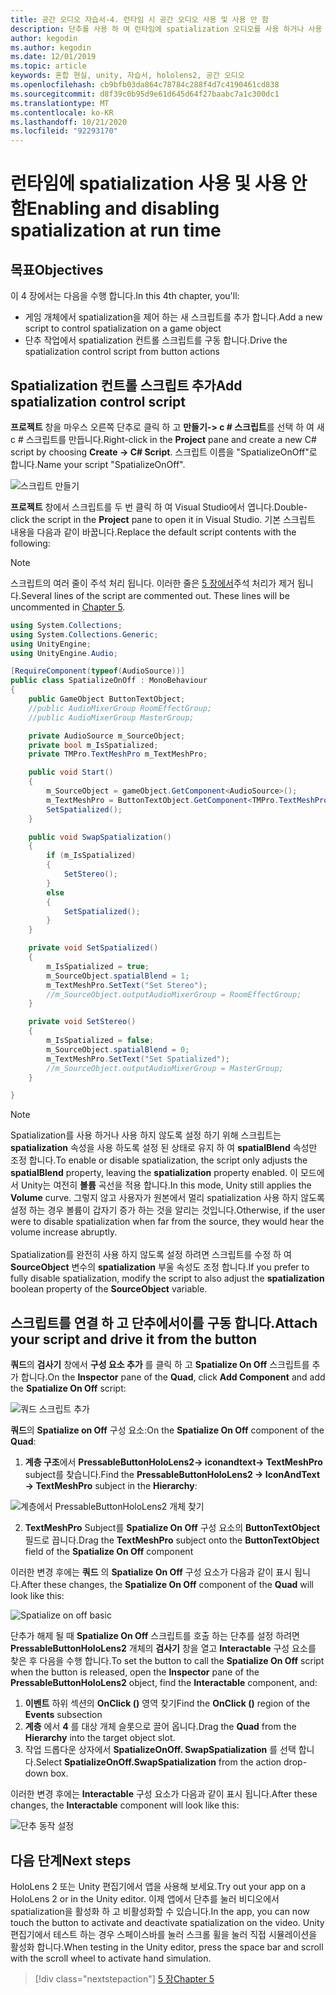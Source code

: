 ```yaml
---
title: 공간 오디오 자습서-4. 런타임 시 공간 오디오 사용 및 사용 안 함
description: 단추를 사용 하 여 런타임에 spatialization 오디오를 사용 하거나 사용 하지 않도록 설정 합니다.
author: kegodin
ms.author: kegodin
ms.date: 12/01/2019
ms.topic: article
keywords: 혼합 현실, unity, 자습서, hololens2, 공간 오디오
ms.openlocfilehash: cb9bfb03da864c78784c288f4d7c4190461cd838
ms.sourcegitcommit: d8f39c0b95d9e61d645d64f27baabc7a1c300dc1
ms.translationtype: MT
ms.contentlocale: ko-KR
ms.lasthandoff: 10/21/2020
ms.locfileid: "92293170"
---
```

# <a name="enabling-and-disabling-spatialization-at-run-time"></a><span data-ttu-id="48c15-105">런타임에 spatialization 사용 및 사용 안 함</span><span class="sxs-lookup"><span data-stu-id="48c15-105">Enabling and disabling spatialization at run time</span></span>

## <a name="objectives"></a><span data-ttu-id="48c15-106">목표</span><span class="sxs-lookup"><span data-stu-id="48c15-106">Objectives</span></span>
<span data-ttu-id="48c15-107">이 4 장에서는 다음을 수행 합니다.</span><span class="sxs-lookup"><span data-stu-id="48c15-107">In this 4th chapter, you'll:</span></span>
* <span data-ttu-id="48c15-108">게임 개체에서 spatialization을 제어 하는 새 스크립트를 추가 합니다.</span><span class="sxs-lookup"><span data-stu-id="48c15-108">Add a new script to control spatialization on a game object</span></span>
* <span data-ttu-id="48c15-109">단추 작업에서 spatialization 컨트롤 스크립트를 구동 합니다.</span><span class="sxs-lookup"><span data-stu-id="48c15-109">Drive the spatialization control script from button actions</span></span>

## <a name="add-spatialization-control-script"></a><span data-ttu-id="48c15-110">Spatialization 컨트롤 스크립트 추가</span><span class="sxs-lookup"><span data-stu-id="48c15-110">Add spatialization control script</span></span>
<span data-ttu-id="48c15-111">**프로젝트** 창을 마우스 오른쪽 단추로 클릭 하 고 **만들기-> c # 스크립트**를 선택 하 여 새 c # 스크립트를 만듭니다.</span><span class="sxs-lookup"><span data-stu-id="48c15-111">Right-click in the **Project** pane and create a new C# script by choosing **Create -> C# Script**.</span></span> <span data-ttu-id="48c15-112">스크립트 이름을 "SpatializeOnOff"로 합니다.</span><span class="sxs-lookup"><span data-stu-id="48c15-112">Name your script "SpatializeOnOff".</span></span>

![스크립트 만들기](images/spatial-audio/create-script.png)

<span data-ttu-id="48c15-114">**프로젝트** 창에서 스크립트를 두 번 클릭 하 여 Visual Studio에서 엽니다.</span><span class="sxs-lookup"><span data-stu-id="48c15-114">Double-click the script in the **Project** pane to open it in Visual Studio.</span></span> <span data-ttu-id="48c15-115">기본 스크립트 내용을 다음과 같이 바꿉니다.</span><span class="sxs-lookup"><span data-stu-id="48c15-115">Replace the default script contents with the following:</span></span>

> [!NOTE]
> <span data-ttu-id="48c15-116">스크립트의 여러 줄이 주석 처리 됩니다. 이러한 줄은 [5 장에서](unity-spatial-audio-ch5.md)주석 처리가 제거 됩니다.</span><span class="sxs-lookup"><span data-stu-id="48c15-116">Several lines of the script are commented out. These lines will be uncommented in [Chapter 5](unity-spatial-audio-ch5.md).</span></span>

```c#
using System.Collections;
using System.Collections.Generic;
using UnityEngine;
using UnityEngine.Audio;

[RequireComponent(typeof(AudioSource))]
public class SpatializeOnOff : MonoBehaviour
{
    public GameObject ButtonTextObject;
    //public AudioMixerGroup RoomEffectGroup;
    //public AudioMixerGroup MasterGroup;

    private AudioSource m_SourceObject;
    private bool m_IsSpatialized;
    private TMPro.TextMeshPro m_TextMeshPro;

    public void Start()
    {
        m_SourceObject = gameObject.GetComponent<AudioSource>();
        m_TextMeshPro = ButtonTextObject.GetComponent<TMPro.TextMeshPro>();
        SetSpatialized();
    }

    public void SwapSpatialization()
    {
        if (m_IsSpatialized)
        {
            SetStereo();
        }
        else
        {
            SetSpatialized();
        }
    }

    private void SetSpatialized()
    {
        m_IsSpatialized = true;
        m_SourceObject.spatialBlend = 1;
        m_TextMeshPro.SetText("Set Stereo");
        //m_SourceObject.outputAudioMixerGroup = RoomEffectGroup;
    }

    private void SetStereo()
    {
        m_IsSpatialized = false;
        m_SourceObject.spatialBlend = 0;
        m_TextMeshPro.SetText("Set Spatialized");
        //m_SourceObject.outputAudioMixerGroup = MasterGroup;
    }

}
```

> [!NOTE]
> <span data-ttu-id="48c15-117">Spatialization를 사용 하거나 사용 하지 않도록 설정 하기 위해 스크립트는 **spatialization** 속성을 사용 하도록 설정 된 상태로 유지 하 여 **spatialBlend** 속성만 조정 합니다.</span><span class="sxs-lookup"><span data-stu-id="48c15-117">To enable or disable spatialization, the script only adjusts the **spatialBlend** property, leaving the **spatialization** property enabled.</span></span> <span data-ttu-id="48c15-118">이 모드에서 Unity는 여전히 **볼륨** 곡선을 적용 합니다.</span><span class="sxs-lookup"><span data-stu-id="48c15-118">In this mode, Unity still applies the **Volume** curve.</span></span> <span data-ttu-id="48c15-119">그렇지 않고 사용자가 원본에서 멀리 spatialization 사용 하지 않도록 설정 하는 경우 볼륨이 갑자기 증가 하는 것을 알리는 것입니다.</span><span class="sxs-lookup"><span data-stu-id="48c15-119">Otherwise, if the user were to disable spatialization when far from the source, they would hear the volume increase abruptly.</span></span> <br> <br>
> <span data-ttu-id="48c15-120">Spatialization를 완전히 사용 하지 않도록 설정 하려면 스크립트를 수정 하 여 **SourceObject** 변수의 **spatialization** 부울 속성도 조정 합니다.</span><span class="sxs-lookup"><span data-stu-id="48c15-120">If you prefer to fully disable spatialization, modify the script to also adjust the **spatialization** boolean property of the **SourceObject** variable.</span></span>

## <a name="attach-your-script-and-drive-it-from-the-button"></a><span data-ttu-id="48c15-121">스크립트를 연결 하 고 단추에서이를 구동 합니다.</span><span class="sxs-lookup"><span data-stu-id="48c15-121">Attach your script and drive it from the button</span></span>
<span data-ttu-id="48c15-122">**쿼드**의 **검사기** 창에서 **구성 요소 추가** 를 클릭 하 고 **Spatialize On Off** 스크립트를 추가 합니다.</span><span class="sxs-lookup"><span data-stu-id="48c15-122">On the **Inspector** pane of the **Quad**, click **Add Component** and add the **Spatialize On Off** script:</span></span>

![쿼드 스크립트 추가](images/spatial-audio/add-script-to-quad.png)

<span data-ttu-id="48c15-124">**쿼드**의 **Spatialize on Off** 구성 요소:</span><span class="sxs-lookup"><span data-stu-id="48c15-124">On the **Spatialize On Off** component of the **Quad**:</span></span>
1. <span data-ttu-id="48c15-125">**계층 구조**에서 **PressableButtonHoloLens2-> iconandtext-> TextMeshPro** subject를 찾습니다.</span><span class="sxs-lookup"><span data-stu-id="48c15-125">Find the **PressableButtonHoloLens2 -> IconAndText -> TextMeshPro** subject in the **Hierarchy**:</span></span>

![계층에서 PressableButtonHoloLens2 개체 찾기](images/spatial-audio/pressable-button-object.png)

2. <span data-ttu-id="48c15-127">**TextMeshPro** Subject를 **Spatialize On Off** 구성 요소의 **ButtonTextObject** 필드로 끕니다.</span><span class="sxs-lookup"><span data-stu-id="48c15-127">Drag the **TextMeshPro** subject onto the **ButtonTextObject** field of the **Spatialize On Off** component</span></span>

<span data-ttu-id="48c15-128">이러한 변경 후에는 **쿼드** 의 **Spatialize On Off** 구성 요소가 다음과 같이 표시 됩니다.</span><span class="sxs-lookup"><span data-stu-id="48c15-128">After these changes, the **Spatialize On Off** component of the **Quad** will look like this:</span></span>

![Spatialize on off basic](images/spatial-audio/spatialize-on-off-basic.png)

<span data-ttu-id="48c15-130">단추가 해제 될 때 **Spatialize On Off** 스크립트를 호출 하는 단추를 설정 하려면 **PressableButtonHoloLens2** 개체의 **검사기** 창을 열고 **Interactable** 구성 요소를 찾은 후 다음을 수행 합니다.</span><span class="sxs-lookup"><span data-stu-id="48c15-130">To set the button to call the **Spatialize On Off** script when the button is released, open the **Inspector** pane of the **PressableButtonHoloLens2** object, find the **Interactable** component, and:</span></span>
1. <span data-ttu-id="48c15-131">**이벤트** 하위 섹션의 **OnClick ()** 영역 찾기</span><span class="sxs-lookup"><span data-stu-id="48c15-131">Find the **OnClick ()** region of the **Events** subsection</span></span>
2. <span data-ttu-id="48c15-132">**계층** 에서 **4** 를 대상 개체 슬롯으로 끌어 옵니다.</span><span class="sxs-lookup"><span data-stu-id="48c15-132">Drag the **Quad** from the **Hierarchy** into the target object slot.</span></span>
3. <span data-ttu-id="48c15-133">작업 드롭다운 상자에서 **SpatializeOnOff. SwapSpatialization** 를 선택 합니다.</span><span class="sxs-lookup"><span data-stu-id="48c15-133">Select **SpatializeOnOff.SwapSpatialization** from the action drop-down box.</span></span>

<span data-ttu-id="48c15-134">이러한 변경 후에는 **Interactable** 구성 요소가 다음과 같이 표시 됩니다.</span><span class="sxs-lookup"><span data-stu-id="48c15-134">After these changes, the **Interactable** component will look like this:</span></span>

![단추 동작 설정](images/spatial-audio/button-action-settings.png)

## <a name="next-steps"></a><span data-ttu-id="48c15-136">다음 단계</span><span class="sxs-lookup"><span data-stu-id="48c15-136">Next steps</span></span>
<span data-ttu-id="48c15-137">HoloLens 2 또는 Unity 편집기에서 앱을 사용해 보세요.</span><span class="sxs-lookup"><span data-stu-id="48c15-137">Try out your app on a HoloLens 2 or in the Unity editor.</span></span> <span data-ttu-id="48c15-138">이제 앱에서 단추를 눌러 비디오에서 spatialization을 활성화 하 고 비활성화할 수 있습니다.</span><span class="sxs-lookup"><span data-stu-id="48c15-138">In the app, you can now touch the button to activate and deactivate spatialization on the video.</span></span> <span data-ttu-id="48c15-139">Unity 편집기에서 테스트 하는 경우 스페이스바를 눌러 스크롤 휠을 눌러 직접 시뮬레이션을 활성화 합니다.</span><span class="sxs-lookup"><span data-stu-id="48c15-139">When testing in the Unity editor, press the space bar and scroll with the scroll wheel to activate hand simulation.</span></span> 

> [!div class="nextstepaction"]
> [<span data-ttu-id="48c15-140">5 장</span><span class="sxs-lookup"><span data-stu-id="48c15-140">Chapter 5</span></span>](unity-spatial-audio-ch5.md) 

